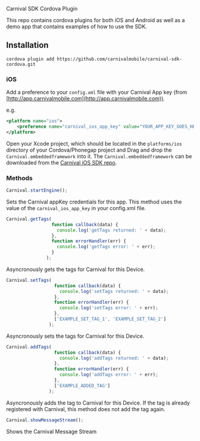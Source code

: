 Carnival SDK Cordova Plugin

This repo contains cordova plugins for both iOS and Android as well as a demo app that contains examples of how to use the SDK.

## Installation

`cordova plugin add https://github.com/carnivalmobile/carnival-sdk-cordova.git`

### iOS

Add a preference to your `config.xml` file with your Carnival App key (from [http://app.carnivalmobile.com](http://app.carnivalmobile.com)).

e.g.

```xml
<platform name="ios">
    <preference name="carnival_ios_app_key" value="YOUR_APP_KEY_GOES_HERE" />
</platform>
```

Open your Xcode project, which should be located in the `platforms/ios` directory of your Cordova/Phonegap project and Drag and drop the `Carnival.embeddedframework` into it. The `Carnival.embeddedframework` can be downloaded from the [Carnival iOS SDK repo](https://github.com/carnivalmobile/carnival-ios-sdk/releases).

### Methods

```js
Carnival.startEngine();
```
Sets the Carnival appKey credentials for this app. This method uses the value of the `carnival_ios_app_key` in your config.xml file.
 
 ```js
Carnival.getTags(
                  function callback(data) {
                    console.log('getTags returned: ' + data);
                  },
                  function errorHandler(err) {
                    console.log('getTags error: ' + err);
                  }
                );
```
Asyncronously gets the tags for Carnival for this Device.

```js
Carnival.setTags(
                  function callback(data) {
                    console.log('setTags returned: ' + data);
                  },
                  function errorHandler(err) {
                    console.log('setTags error: ' + err);
                  },
                  ['EXAMPLE_SET_TAG_1', 'EXAMPLE_SET_TAG_2']
                );
```
Asyncronously sets the tags for Carnival for this Device.

```js
Carnival.addTags(
                  function callback(data) {
                    console.log('addTags returned: ' + data);
                  },
                  function errorHandler(err) {
                    console.log('addTags error: ' + err);
                  },
                  ['EXAMPLE_ADDED_TAG']
                );
```
Asyncronously adds the tag to Carnival for this Device.  If the tag is already registered with Carnival, this method does not add the tag again.

```js
Carnival.showMessageStream();
```
Shows the Carnival Message Stream
